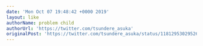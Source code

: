 ```yaml
---
date: 'Mon Oct 07 19:48:42 +0000 2019'
layout: like
authorName: problem child
authorUrl: 'https://twitter.com/tsundere_asuka'
originalPost: 'https://twitter.com/tsundere_asuka/status/1181295302952620032'
---
```

